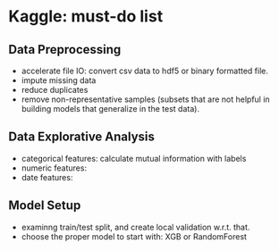 # Kaggle: must-do list

## Data Preprocessing

- accelerate file IO: convert csv data to hdf5 or binary formatted file.  
- impute missing data
- reduce duplicates
- remove non-representative samples (subsets that are not helpful in building models that generalize in the test data). 

## Data Explorative Analysis

- categorical features: calculate mutual information with labels
- numeric features:
- date features:

## Model Setup

- examinng train/test split, and create local validation w.r.t. that. 
- choose the proper model to start with: XGB or RandomForest
